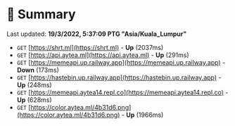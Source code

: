 # 📖 Summary
Last updated: **19/3/2022, 5:37:09 PTG "Asia/Kuala_Lumpur"**

- `GET` [https://shrt.ml](https://shrt.ml) - **Up** (2037ms)
- `GET` [https://api.aytea.ml](https://api.aytea.ml) - **Up** (291ms)
- `GET` [https://memeapi.up.railway.app](https://memeapi.up.railway.app) - **Down** (173ms)
- `GET` [https://hastebin.up.railway.app](https://hastebin.up.railway.app) - **Up** (248ms)
- `GET` [https://memeapi.aytea14.repl.co](https://memeapi.aytea14.repl.co) - **Up** (628ms)
- `GET` [https://color.aytea.ml/4b31d6.png](https://color.aytea.ml/4b31d6.png) - **Up** (1966ms)
